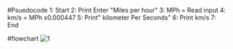 #Psuedocode
1: Start
2: Print Enter "Miles per hour"
3: MPh =  Read input
4: km/s = MPh x0.000447
5: Print" kilometer Per Seconds"
6: Print km/s
7: End


#flowchart
![1](https://user-images.githubusercontent.com/117566652/209470851-da3513f3-c2f9-4584-a666-8f8bcff3302b.jpg)
